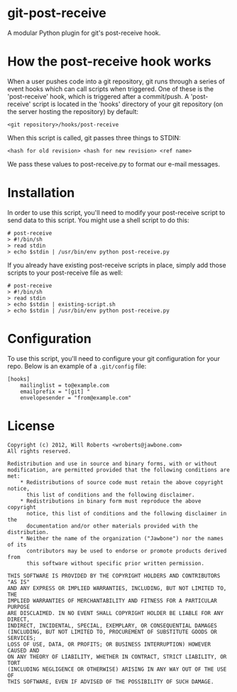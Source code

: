 git-post-receive
================
A modular Python plugin for git's post-receive hook.

How the post-receive hook works
===============================
When a user pushes code into a git repository, git runs through a series of
event hooks which can call scripts when triggered. One of these is the
'post-receive' hook, which is triggered after a commit/push. A
'post-receive' script is located in the 'hooks' directory of your git
repository (on the server hosting the repository) by default:

    <git repository>/hooks/post-receive

When this script is called, git passes three things to STDIN:

    <hash for old revision> <hash for new revision> <ref name>

We pass these values to post-receive.py to format our e-mail messages.

Installation
============
In order to use this script, you'll need to modify your post-receive script
to send data to this script. You might use a shell script to do this:

    # post-receive
    > #!/bin/sh
    > read stdin
    > echo $stdin | /usr/bin/env python post-receive.py

If you already have existing post-receive scripts in place, simply add those
scripts to your post-receive file as well:

    # post-receive
    > #!/bin/sh
    > read stdin
    > echo $stdin | existing-script.sh
    > echo $stdin | /usr/bin/env python post-receive.py

Configuration
=============
To use this script, you'll need to configure your git configuration for your
repo. Below is an example of a `.git/config` file:


    [hooks]
        mailinglist = to@example.com
        emailprefix = "[git] "
        envelopesender = "from@example.com"

License
=======

    Copyright (c) 2012, Will Roberts <wroberts@jawbone.com>
    All rights reserved.

    Redistribution and use in source and binary forms, with or without
    modification, are permitted provided that the following conditions are met:
        * Redistributions of source code must retain the above copyright notice,
          this list of conditions and the following disclaimer.
        * Redistributions in binary form must reproduce the above copyright
          notice, this list of conditions and the following disclaimer in the
          documentation and/or other materials provided with the distribution.
        * Neither the name of the organization ("Jawbone") nor the names of its
          contributors may be used to endorse or promote products derived from
          this software without specific prior written permission.

    THIS SOFTWARE IS PROVIDED BY THE COPYRIGHT HOLDERS AND CONTRIBUTORS "AS IS"
    AND ANY EXPRESS OR IMPLIED WARRANTIES, INCLUDING, BUT NOT LIMITED TO, THE
    IMPLIED WARRANTIES OF MERCHANTABILITY AND FITNESS FOR A PARTICULAR PURPOSE
    ARE DISCLAIMED. IN NO EVENT SHALL COPYRIGHT HOLDER BE LIABLE FOR ANY DIRECT,
    INDIRECT, INCIDENTAL, SPECIAL, EXEMPLARY, OR CONSEQUENTIAL DAMAGES
    (INCLUDING, BUT NOT LIMITED TO, PROCUREMENT OF SUBSTITUTE GOODS OR SERVICES;
    LOSS OF USE, DATA, OR PROFITS; OR BUSINESS INTERRUPTION) HOWEVER CAUSED AND
    ON ANY THEORY OF LIABILITY, WHETHER IN CONTRACT, STRICT LIABILITY, OR TORT
    (INCLUDING NEGLIGENCE OR OTHERWISE) ARISING IN ANY WAY OUT OF THE USE OF
    THIS SOFTWARE, EVEN IF ADVISED OF THE POSSIBILITY OF SUCH DAMAGE.
